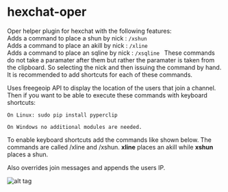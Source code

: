 # hexchat-oper
Oper helper plugin for hexchat with the following features:  
Adds a command to place a shun by nick : `/xshun `  
Adds a command to place an akill by nick : `/xline `  
Adds a command to place an sqline by nick : `/xsqline ` 
These commands do not take a paramater after them but rather the paramater is taken from the clipboard. So selecting the nick and then issuing the command by hand. It is recommended to add shortcuts for each of these commands.  

Uses freegeoip API to display the location of the users that join a channel.
Then if you want to be able to execute these commands with keyboard shortcuts:  

	On Linux: sudo pip install pyperclip  
        
	On Windows no additional modules are needed.    

To enable keyboard shortcuts add the commands like shown below. 
The commands are called /xline and /xshun. <b>xline</b> places an akill while <b>xshun</b> places a shun. 

Also overrides join messages and appends the users IP.

![alt tag](http://i.imgur.com/fSf9zyJ.png)

